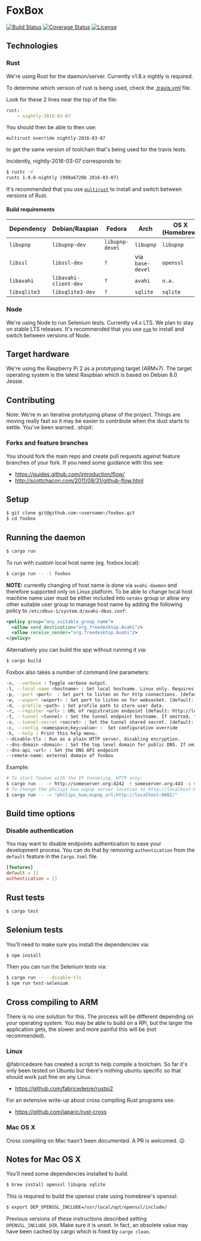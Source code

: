 # FoxBox

[![Build Status](https://travis-ci.org/fxbox/foxbox.svg?branch=master)](https://travis-ci.org/fxbox/foxbox)
[![Coverage Status](https://coveralls.io/repos/github/fxbox/foxbox/badge.svg?branch=master)](https://coveralls.io/github/fxbox/foxbox?branch=master)
[![License](https://img.shields.io/badge/license-MPL2-blue.svg)](https://raw.githubusercontent.com/fxbox/foxbox/master/LICENSE)


## Technologies

### Rust

We're using Rust for the daemon/server. Currently v1.8.x nightly is required.

To determine which version of rust is being used, check the
[.travis.yml](https://github.com/fxbox/foxbox/blob/master/.travis.yml) file.

Look for these 2 lines near the top of the file:
```yaml
rust:
    - nightly-2016-03-07
```
You should then be able to then use:
```
multirust override nightly-2016-03-07
```
to get the same version of toolchain that's being used for the travis tests.

Incidently, nightly-2016-03-07 corresponds to:
```bash
$ rustc -V
rustc 1.9.0-nightly (998a6720b 2016-03-07)
```

It's recommended that you use [`multirust`](https://github.com/brson/multirust)
to install and switch between versions of Rust.

#### Build requirements

| Dependency   | Debian/Raspian        | Fedora          | Arch             | OS X (Homebrew) |
| ------------ | --------------------- | --------------- | ---------------- | --------------- |
| `libupnp`    | `libupnp-dev`         | `libupnp-devel` | `libupnp`        | `libupnp`       |
| `libssl`     | `libssl-dev`          | `?`             | via `base-devel` | `openssl`       |
| `libavahi`   | `libavahi-client-dev` | `?`             | `avahi`          | `n.a.`          |
| `libsqlite3` | `libsqlite3-dev`      | `?`             | `sqlite`         | `sqlite`        |

### Node

We're using Node to run Selenium tests. Currently v4.x LTS. We plan to stay on
stable LTS releases. It's recommended that you use
[`nvm`](https://github.com/creationix/nvm) to install and switch between
versions of Node.


## Target hardware

We're using the Raspberry Pi 2 as a prototyping target (ARMv7). The target
operating system is the latest Raspbian which is based on Debian 8.0 Jessie.


## Contributing

Note: We're in an iterative prototyping phase of the project. Things are moving
really fast so it may be easier to contribute when the dust starts to settle.
You've been warned. :shipit:

### Forks and feature branches

You should fork the main repo and create pull requests against feature branches
of your fork. If you need some guidance with this see:

 - https://guides.github.com/introduction/flow/
 - http://scottchacon.com/2011/08/31/github-flow.html


## Setup

```bash
$ git clone git@github.com:<username>/foxbox.git
$ cd foxbox
```

## Running the daemon

```bash
$ cargo run
```

To run with custom local host name (eg. foxbox.local):

```bash
$ cargo run -- -l foxbox
```

__NOTE:__ currently changing of host name is done via ```avahi-daemon``` and therefore supported only on Linux platform. To be able to change local host machine name user must be either included into ```netdev``` group or allow any other suitable user group to manage host name by adding the following policy to ```/etc/dbus-1/system.d/avahi-dbus.conf```:
```xml
<policy group="any_suitable_group_name">
  <allow send_destination="org.freedesktop.Avahi"/>
  <allow receive_sender="org.freedesktop.Avahi"/>
</policy>
```

Alternatively you can build the app without running it via:

```bash
$ cargo build
```

Foxbox also takes a number of command line parameters:

```bash
-v, --verbose : Toggle verbose output.
-l, --local-name <hostname> : Set local hostname. Linux only. Requires to be a member of the netdev group.
-p, --port <port>  : Set port to listen on for http connections. [default: 3000]
-w, --wsport <wsport> : Set port to listen on for websocket. [default: 4000]
-d, --profile <path> : Set profile path to store user data.
-r, --register <url> : URL of registration endpoint [default: http://localhost:4242]
-t, --tunnel <tunnel> : Set the tunnel endpoint hostname. If omitted, the tunnel is disabled.
-s, --tunnel-secret <secret> : Set the tunnel shared secret. [default: secret]
-c, --config <namespace;key;value> :  Set configuration override
-h, --help : Print this help menu.
--disable-tls : Run as a plain HTTP server, disabling encryption.
--dns-domain <domain> : Set the top level domain for public DNS. If omitted, the tunnel is disabled
--dns-api <url> : Set the DNS API endpoint 
--remote-name: external domain of foxbox

```

Example:
```bash
# To start foxbox with the IP tunneling, HTTP only:
$ cargo run -- -r http://someserver.org:4242 -t someserver.org:443 -s secret --remote-name foxbox.someserver.org --disable-tls
# To change the philips hue nupnp server location to http://localhost:8002
$ cargo run -- -c "philips_hue;nupnp_url;http://localhost:8002/" 
```

## Build time options
### Disable authentication
You may want to disable endpoints authentication to ease your development process. You can do that by removing `authentication` from the `default` feature in the `Cargo.toml` file.

```conf
[features]
default = []
authentication = []
```

## Rust tests

```bash
$ cargo test
```


## Selenium tests

You'll need to make sure you install the dependencies via:

```bash
$ npm install
```

Then you can run the Selenium tests via:

```bash
$ cargo run -- --disable-tls
$ npm run test-selenium
```

## Cross compiling to ARM

There is no one solution for this. The process will be different depending on
your operating system. You may be able to build on a RPi, but the larger the
application gets, the slower and more painful this will be (not recommended).

### Linux

@fabricedesre has created a script to help compile a toolchain. So far it's
only been tested on Ubuntu but there's nothing ubuntu specific so that should
work just fine on any Linux.

 - https://github.com/fabricedesre/rustpi2

For an extensive write-up about cross compiling Rust programs see:

 - https://github.com/japaric/rust-cross


### Mac OS X

Cross compiling on Mac hasn't been documented. A PR is welcomed. :wink:


## Notes for Mac OS X

You'll need some dependencies installed to build.

``` bash
$ brew install openssl libupnp sqlite
```

This is required to build the openssl crate using homebrew's openssl:

``` bash
$ export DEP_OPENSSL_INCLUDE=/usr/local/opt/openssl/include/
```

Previous versions of these instructions described setting ```OPENSSL_INCLUDE_DIR```.
Make sure it is unset. In fact, an obsolete value may have been cached by cargo
which is fixed by ```cargo clean```.


